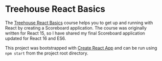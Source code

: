 # Treehouse React Basics

The [Treehouse React Basics](https://teamtreehouse.com/library/react-basics) course helps you to get up and running with React by creating a Scoreboard application.  The course was originally written for React 15, so I have shared my final Scoreboard application updated for React 16 and ES6.

This project was bootstrapped with [Create React App](https://github.com/facebookincubator/create-react-app) and can be run using ```npm start``` from the project root directory. 